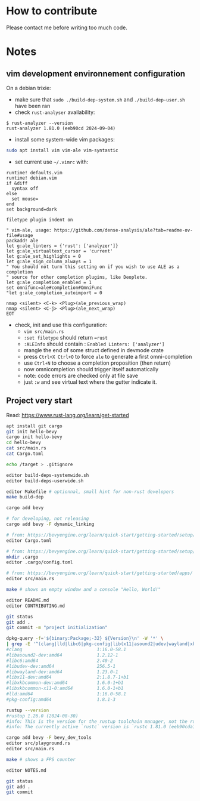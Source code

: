 # How to contribute

Please contact me before writing too much code.

# Notes

## vim development environnement configuration

On a debian trixie:
- make sure that `sudo ./build-dep-system.sh` and `./build-dep-user.sh` have been ran
- check `rust-analyser` availability:
```
$ rust-analyzer --version
rust-analyzer 1.81.0 (eeb90cd 2024-09-04)
```
- install some system-wide vim packages:
```sh
sudo apt install vim vim-ale vim-syntastic
```
- set current use `~/.vimrc` with:
```vim
runtime! defaults.vim
runtime! debian.vim
if &diff
  syntax off
else
  set mouse=
end
set background=dark

filetype plugin indent on

" vim-ale, usage: https://github.com/dense-analysis/ale?tab=readme-ov-file#usage
packadd! ale
let g:ale_linters = {'rust': ['analyzer']}
let g:ale_virtualtext_cursor = 'current'
let g:ale_set_highlights = 0
let g:ale_sign_column_always = 1
" You should not turn this setting on if you wish to use ALE as a completion
" source for other completion plugins, like Deoplete.
let g:ale_completion_enabled = 1
set omnifunc=ale#completion#OmniFunc
"let g:ale_completion_autoimport = 0

nmap <silent> <C-k> <Plug>(ale_previous_wrap)
nmap <silent> <C-j> <Plug>(ale_next_wrap)
EOT
```
- check, init and use this configuration:
    - `vim src/main.rs`
    - `:set filetype` should return `=rust`
    - `:ALEInfo` should contain : `Enabled Linters: ['analyzer']`
    - mangle the end of some struct defined in devmode crate
    - press `Ctrl+X Ctrl+O` to force `ale` to generate a first omni-completion
    - use `Ctrl+N` to choose a completion proposition (then return)
    - now omnicompletion should trigger itself automatically
    - note: code errors are checked only at file save
    - just `:w` and see virtual text where the gutter indicate it.

## Project very start

Read: https://www.rust-lang.org/learn/get-started

```sh
apt install git cargo
git init hello-bevy
cargo init hello-bevy
cd hello-bevy
cat src/main.rs
cat Cargo.toml

echo /target > .gitignore

editor build-deps-systemwide.sh
editor build-deps-userwide.sh

editor Makefile # optionnal, small hint for non-rust developers
make build-dep

cargo add bevy

# for developing, not releasing
cargo add bevy -F dynamic_linking

# from: https://bevyengine.org/learn/quick-start/getting-started/setup/#compile-with-performance-optimizations
editor Cargo.toml

# from: https://bevyengine.org/learn/quick-start/getting-started/setup/#alternative-linkers
mkdir .cargo
editor .cargo/config.toml

# from: https://bevyengine.org/learn/quick-start/getting-started/apps/
editor src/main.rs

make # shows an empty window and a console "Hello, World!"

editor README.md
editor CONTRIBUTING.md

git status
git add .
git commit -m "project initialization"

dpkg-query -f='${binary:Package;-32} ${Version}\n' -W '*' \
| grep -E '^(clang|lld|libc6|pkg-config|lib(x11|asound2|udev|wayland|xkbcommon)-dev|libxkbcommon-x11-0)[: ]'
#clang                            1:16.0-58.1
#libasound2-dev:amd64             1.2.12-1
#libc6:amd64                      2.40-2
#libudev-dev:amd64                256.5-1
#libwayland-dev:amd64             1.23.0-1
#libx11-dev:amd64                 2:1.8.7-1+b1
#libxkbcommon-dev:amd64           1.6.0-1+b1
#libxkbcommon-x11-0:amd64         1.6.0-1+b1
#lld:amd64                        1:16.0-58.1
#pkg-config:amd64                 1.8.1-3

rustup --version                                                                                           |
#rustup 1.26.0 (2024-08-30)
#info: This is the version for the rustup toolchain manager, not the rustc compiler.
#info: The currently active `rustc` version is `rustc 1.81.0 (eeb90cda1 2024-09-04)`

cargo add bevy -F bevy_dev_tools
editor src/playground.rs
editor src/main.rs

make # shows a FPS counter

editor NOTES.md

git status
git add .
git commit
```
